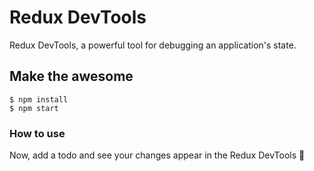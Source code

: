 # Redux DevTools
Redux DevTools, a powerful tool for debugging an application's state.

## Make the awesome
```shell
$ npm install
$ npm start
```

### How to use
Now, add a todo and see your changes appear in the Redux DevTools 🍻
